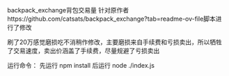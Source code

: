 backpack_exchange背包交易量 针对原作者https://github.com/catsats/backpack_exchange?tab=readme-ov-file脚本进行了修改

刷了20万感觉磨损吃不消稍作修改，主要磨损来自手续费和亏损卖出，所以牺牲了交易速度，卖出价涵盖了手续费，尽量规避了亏损卖出

运行命令： 先运行 npm install 后运行 node ./index.js
